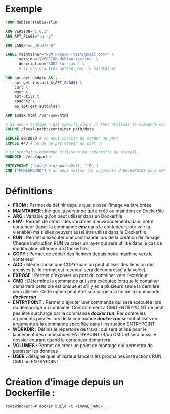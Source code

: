 # Exemple

```Dockerfile
FROM debian:stable-slim

ARG VERSION="1.0.3"
ARG APT_FLAGS="-q -y"

ENV LANG="en_US.UTF-8"

LABEL maintainer="NOM Prenom <test@gmail.com>" \
      version="$VERSION-debian-testing" \
      description="ROS2 for java" \
      # il y'a d'autres option pour le maintainer

RUN apt-get update && \
    apt-get install ${APT_FLAGS} \
    curl \
    wget \
    apt-utils \
    apache2 \
    && apt-get autoclean

ADD index.html /var/www/html

# Si aucun mappage n'est spécifi alors il faut utiliser la commande docker inspect <DOCKER_CONTAINER> pour connaitre vers ou le volume pointe
VOLUME /local/path:/container_path/data

EXPOSE 80:8080 # on peut choisir de mapper un port
EXPOSE 443 # ou de ne pas mapper un port :)

# La prochaine commande utilisera ce répertoire de travail.
WORKDIR  /etc/apache

ENTRYPOINT ["/usr/sbin/apache2ctl, "-D",]
CMD ["FOREGROUND"] # on peut mettre les arguments d'ENTRYPOINT dans CMD comme ici
```
# Définitions

- **FROM :** Permet de définir depuis quelle base l'image va être créée
- **MAINTAINER :** Indique la personne qui a créé ou maintient ce Dockerfile
- **ARG :** Variable qu'on peut utiliser dans un Dockerfile
- **ENV :** Permet de définir des variables d'environnements dans notre conteneur (taper la commande ***env*** dans le conteneur pour voir la viariable) mais elles peuvent aussi être utilisé dans le Dockerfile
- **RUN :** Permet d'exécuter une commande lors de la création de l'image. Chaque instruction RUN va créer un layer qui sera utilisé dans le cas de modification ultérieur du Dockerfile.
- **COPY :** Permet de copier des fichiers depuis notre machine vers le conteneur
- **ADD :** Même chose que COPY mais on peut utiliser des liens ou des archives (si le format est reconnu sera décompressé à la volée) 
- **EXPOSE :** Permet d'exposer un port du container vers l'extérieur
- **CMD :** Détermine la commande qui sera exécutée lorsque le container démarrera cette clé est unique et s'il y en a plusieurs seule la dernière sera utilisée. Cette option peut être surchargé à la fin de la commande ***docker run***
- **ENTRYPOINT :** Permet d'ajouter une commande qui sera exécutée lors du démarrage du container. Contrairement à CMD ENTRYPOINT ne peut pas être surchargé par la commande ***docker run***. Par contre les arguments passés lors de la commande ***docker run*** seront utilisés en arguments à la commande spécifiée dans l’instruction ENTRYPOINT
- **WORKDIR :** Définis le répertoire de travail qui sera utilisé pour le lancement des commandes ENTRYPOINT et/ou CMD et sera aussi le dossier courant quand le conteneur démarrera
- **VOLUMES :** Permet de créer un point de montage qui permettra de persister les données
- **USER :** désigne quel utilisateur lancera les prochaines instructions RUN, CMD ou ENTRYPOINT 

# Création d’image depuis un Dockerfile :
```
root@docker:~# docker build -t <IMAGE_NAME> .
```
